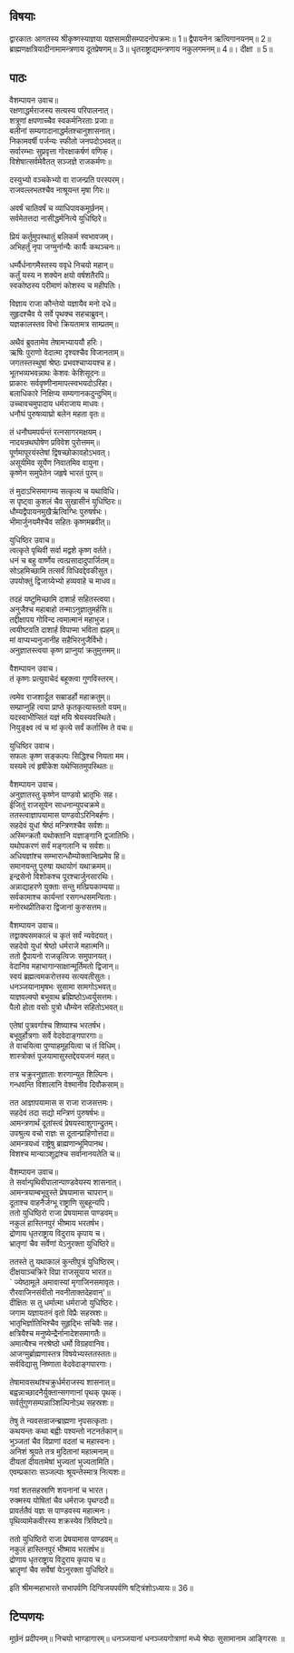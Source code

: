 ## विषयाः

द्वारकातः आगतस्य श्रीकृष्णस्याज्ञया यज्ञसामग्रीसम्पादनोपक्रमः॥ 1॥ द्वैपायनेन ऋत्विगानयनम्॥ 2॥ ब्राह्मणक्षत्रियादीनामामन्त्रणाय दूतप्रेषणम्॥ 3॥ धृतराष्ट्राद्यमन्त्रणाय नकुलगमनम्॥ 4॥। दीक्षा ॥ 5॥

## पाठः

वैशम्पायन उवाच॥  
रक्षणाद्धर्मराजस्य सत्यस्य परिपालनात्।  
शत्रूणां क्षपणाच्चैव स्वकर्मनिरताः प्रजाः॥  
बलीनां सम्यगादानाद्धर्मतश्चानुशासनात्।  
निकामवर्षी पर्जन्यः स्फीतो जनपदोऽभवत्॥  
सर्वारम्भाः सुप्रवृत्ता गोरक्षाकर्षणं वणिक्।  
विशेषात्सर्वमेवैतत् सञ्जज्ञे राजकर्मणः॥  

दस्युभ्यो वञ्चकेभ्यो वा राजन्प्रति परस्परम्।  
राजवल्लभतश्चैव नाश्रूयन्त मृषा गिरः॥  

अवर्षं चातिवर्षं च व्याधिपावकमूर्छनम्।  
सर्वमेतत्तदा नासीद्धर्मनित्ये युधिष्ठिरे॥  

प्रियं कर्तुमुपस्थातुं बलिकर्म स्वभावजम्।  
अभिहर्तुं नृपा जग्मुर्नान्यैः कार्यैः कथञ्चनः॥  

धर्म्यैर्धनागमैस्तस्य ववृधे निचयो महान्॥  
कर्तुं यस्य न शक्येन क्षयो वर्षशतैरपि॥  
स्वकोष्ठस्य परीमाणं कोशस्य च महीपतिः।  

विज्ञाय राजा कौन्तेयो यज्ञायैव मनो दधे॥  
सुहृदश्चैव ये सर्वे पृथक्च सहचाब्रुवन्।  
यज्ञकालस्तव विभो क्रियतामत्र साम्प्रतम्॥  

अथैवं ब्रुवतामेव तेषामभ्याययौ हरिः।  
ऋषिः पुराणो वेदात्मा दृश्यश्चैव विजानताम्॥  
जगतस्तस्थुषां श्रेष्ठः प्रभवश्चाप्ययश्च ह।  
भूतभव्यभवन्नाथः केशवः केशिसूदनः॥  
प्राकारः सर्ववृष्णीनामापत्स्वभयदोऽरिहा।  
बलाधिकारे निक्षिप्य सम्यगानकदुन्दुभिम्॥  
उच्चावचमुपादाय धर्मराजाय माधवः।  
धनौघं पुरुषव्याघ्रो बलेन महता वृतः॥  

तं धनौघमपर्यन्तं रत्नसागरमक्षयम्।  
नादयन्रथघोषेण प्रविवेश पुरोत्तमम्॥  
पूर्णमापूरयंस्तेषां द्विषच्छोकावहोऽभवत्।  
असूर्यमिव सूर्येण निवातमिव वायुना।  
कृष्णेन समुपेतेन जहृषे भारतं पुरम्॥  

तं मुदाऽभिसमागम्य सत्कृत्य च यथाविधि।  
स पृष्ट्वा कुशलं चैव सुखासीनं युधिष्ठिरः॥  
धौम्यद्वैपायनमुखैर्ऋत्विग्भिः पुरुषर्षभः।  
भीमार्जुनयमैश्चैव सहितः कृष्णमब्रवीत्॥  

युधिष्ठिर उवाच॥  
त्वत्कृते पृथिवी सर्वा मद्वशे कृष्ण वर्तते।  
धनं च बहु वार्ष्णेय त्वत्प्रसादादुपार्जितम्॥  
सोऽहमिच्छामि तत्सर्वं विधिवद्देवकीसुत।  
उपयोक्तुं द्विजाग्र्येभ्यो हव्यवाहे च माधव॥  

तदहं यष्टुमिच्छामि दाशार्ह सहितस्त्वया।  
अनुजैश्च महाबाहो तन्माऽनुज्ञातुमर्हसि॥  
तद्दीक्षापय गोविन्द त्वमात्मानं महाभुज।  
त्वयीष्टवति दाशार्ह विपाप्मा भविता ह्यहम्॥  
मां वाप्यभ्यनुजानीह सहैभिरनुजैर्विभो।  
अनुज्ञातस्त्वया कृष्ण प्राप्नुयां क्रतुमुत्तमम्॥  

वैशम्पायन उवाच।  
तं कृष्णः प्रत्युवाचेदं बहूक्त्वा गुणविस्तरम्।  

त्वमेव राजशार्दूल सम्राडर्हो महाक्रतुम्॥  
सम्प्राप्नुहि त्वया प्राप्ते कृतकृत्यास्ततो वयम्॥  
यदस्वाभीप्सितं यज्ञं मयि श्रेयस्यवस्थिते।  
नियुङ्क्ष्व त्वं च मां कृत्ये सर्वं कर्तास्मि ते वचः॥  

युधिष्ठिर उवाच।  
सफलः कृष्ण सङ्कल्पः सिद्धिश्च नियता मम।  
यस्यमे त्वं हृषीकेश यथेप्सितमुपस्थितः॥  

वैशम्पायन उवाच।  
अनुज्ञातस्तु कृष्णेन पाण्डवो भ्रातृभिः सह।  
ईजितुं राजसूयेन साधनान्युपचक्रमे॥  
ततस्त्वाज्ञापयामास पाण्डवोऽरिनिबर्हणः।  
सहदेवं युधां श्रेष्ठं मन्त्रिणश्चैव सर्वशः॥  
अस्मिन्क्रतौ यथोक्तानि यज्ञाङ्गानि द्व्जातिभिः।  
यथोपकरणं सर्वं मङ्गलानि च सर्वशः॥  
अधियज्ञांश्च सम्भारान्धौम्योक्तान्क्षिप्रमेव हि॥  
समानयन्तु पुरुषा यथायोगं यथाक्रमम्॥  
इन्द्रसेनो विशोकश्च पूरश्चार्जुनसारथिः।  
अन्नाद्याहरणे युक्ताः सन्तु मत्प्रियकाम्यया॥  
सर्वकामाश्च कार्यन्तां रसगन्धसमन्विताः।  
मनोरथप्रीतिकरा द्विजानां कुरुसत्तम॥  

वैशम्पायन उवाच॥  
तद्वाक्यसमकालं च कृतं सर्वं न्यवेदयत्।  
सहदेवो युधां श्रेष्ठो धर्मराजे महात्मनि॥  
ततो द्वैपायनो राजन्नृत्विजः समुपानयत्।  
वेदानिव महाभागान्साक्षान्मूर्तिमतो द्विजान्॥  
स्वयं ब्रह्मत्वमकरोत्तस्य सत्यवतीसुतः।  
धनञ्जयानामृषभः सुसामा सामगोऽभवत्॥  
याज्ञवल्क्यो बभूवाथ ब्रह्मिष्ठोऽध्वर्युसत्तमः।  
पैलो होता वसोः पुत्रो धौम्येन सहितोऽभवत्॥  

एतेषां पुत्रवर्गाश्च शिष्याश्च भरतर्षभ।  
बभूवुर्होत्रगाः सर्वे वेदवेदाङ्गपारगाः॥  
ते वाचयित्वा पुण्याहमूहयित्वा च तं विधिम्।  
शास्त्रोक्तं पूजयामासुस्तद्देवयजनं महत्॥  

तत्र चक्रुरनुज्ञाताः शरणान्युत शिल्पिनः।  
गन्धवन्ति विशालानि वेश्मानीव दिवौकसाम्॥  

तत आज्ञापयामास स राजा राजसत्तमः।  
सहदेवं तदा सद्यो मन्त्रिणं पुरुषर्षभः॥  
आमन्त्रणार्थं दूतांस्त्वं प्रेषयस्वाशुगान्द्रुतम्।  
उपश्रुत्य वचो राज्ञः स दूतान्प्राहिणोत्तदा॥  
आमन्त्रयध्वं राष्ट्रेषु ब्राह्मणान्भूमिपानथ।  
विशश्च मान्याञ्शूद्रांश्च सर्वानानयतेति च॥  

वैशम्पायन उवाच॥  
ते सर्वान्पृथिवीपालान्पाण्डवेयस्य शासनात्।  
आमन्त्रयाम्बभूवुस्ते प्रेषयामास चापरान्॥  
दूताश्च वाहनैर्जग्भू राष्ट्राणि सुबहून्यपि।  
ततो युधिष्ठिरो राजा प्रेषयामास पाण्डवम्॥  
नकुलं हास्तिनपुरं भीष्माय भरतर्षभ।  
द्रोणाय धृतराष्ट्राय विदुराय कृपाय च।  
भ्रातृणां चैव सर्वेणां येऽनुरक्ता युधिष्ठिरे॥  

ततस्ते तु यथाकालं कुन्तीपुत्रं युधिष्ठिरम्।  
दीक्षयाञ्चक्रिरे विप्रा राजसूयाय भारत॥  
` ज्येष्ठामूले अमावास्यां मृगाजिनसमावृतः।  
रौरवाजिनसंवीतो नवनीताक्तदेहवान्'॥  
दीक्षितः स तु धर्मात्मा धर्मराजो युधिष्ठिरः।  
जगाम यज्ञायतनं वृतो विप्रैः सहस्रशः॥  
भातृभिर्ज्ञातिभिश्चैव सुहृद्भिः सचिवैः सह।  
क्षत्रियैश्च मनुष्येन्द्रैर्नानादेशसमागतैः॥  
अमात्यैश्च नरश्रेष्ठो धर्मो विग्रहवानिव।  
आजग्मुर्ब्राह्मणास्तत्र विषयेभ्यस्ततस्ततः॥  
सर्वविद्यासु निष्णाता वेदवेदाङ्गपारगाः।  

तेषामावसथांश्चक्रुर्धर्मराजस्य शासनात्॥  
बह्वन्नाच्छादनैर्युक्तान्सगणानां पृथक् पृथक्।  
सर्वर्तुगुणसम्पन्नाञ्शिल्पिनोऽथ सहस्रशः॥  

तेषु ते न्यवसन्राजन्ब्राह्मणा नृपसत्कृताः।  
कथयन्तः कथा बह्वीः पश्यन्तो नटनर्तकान्॥  
भुञ्जतां चैव विप्राणां वदतां च महास्वनः।  
अनिशं श्रूयते तत्र मुदितानां महात्मनाम्॥  
दीयतां दीयतामेषां भुज्यतां भुज्यतामिति।  
एवम्प्रकाराः सञ्जल्पाः श्रूयन्तेस्मात्र नित्यशः॥  

गवां शतसहस्राणि शयनानां च भारत।  
रुक्मस्य योषितां चैव धर्मराजः पृथग्ददौ॥  
प्रावर्ततैवं यज्ञः स पाण्डवस्य महात्मनः।  
पृथिव्यामेकवीरस्य शक्रस्येव त्रिविष्टपे॥  

ततो युधिष्ठिरो राजा प्रेषयामास पाण्डवम्॥  
नकुलं हास्तिनपुरं भीष्माय भरतर्षभ॥  
द्रोणाय धृतराष्ट्राय विदुराय कृपाय च॥  
भ्रातॄणां चैव सर्वेषां येऽनुरक्ता युधिष्ठिरे॥  

इति श्रीमन्महाभारते सभापर्वणि दिग्विजयपर्वणि षट्त्रिंशोऽध्यायः॥ 36॥

## टिप्पणयः

 मूर्छनं प्रदीपनम्॥ निचयो भाण्डागारम्॥ धनञ्जयानां धनञ्जयगोत्राणां मध्ये श्रेष्ठः सुसामानाम आङ्गिरसः ॥
